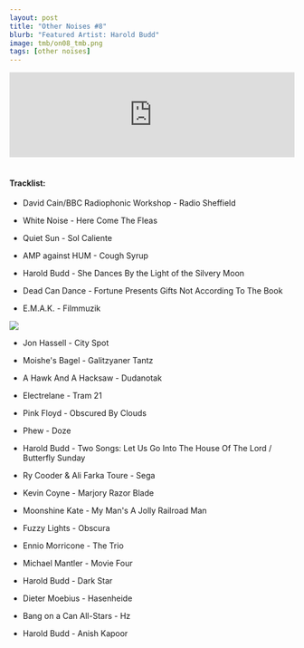 ```yaml
---
layout: post
title: "Other Noises #8"
blurb: "Featured Artist: Harold Budd"
image: tmb/on08_tmb.png
tags: [other noises]
---
```



<iframe scrolling="no" id="hearthis_at_track_3028542" width="100%" height="150" src="https://hearthis.at/embed/3028542/transparent_black/?hcolor=&color=&style=2&block_size=2&block_space=1&background=1&waveform=0&cover=0&autoplay=0&css=" frameborder="0" allowtransparency allow="autoplay"><p>Listen to <a href="https://hearthis.at/zerocc/other-noises-8-281117/" target="_blank">Other Noises #8 (28/11/17)</a> <span>by</span><a href="https://hearthis.at/zerocc/" target="_blank" >Zero</a> <span>on</span> <a href="https://hearthis.at/" target="_blank">hearthis.at</a></p></iframe>
&nbsp;

#### Tracklist:

- David Cain/BBC Radiophonic Workshop - Radio Sheffield

- White Noise - Here Come The Fleas
- Quiet Sun - Sol Caliente
- AMP against HUM - Cough Syrup

- Harold Budd - She Dances By the Light of the Silvery Moon
- Dead Can Dance - Fortune Presents Gifts Not According To The Book
- E.M.A.K. - Filmmuzik

![](https://lh3.googleusercontent.com/--k6T_fZHosGoLPRnmQKGILvGma6jf3k2ShfTRbXOjkgYu3VDG2egwCY3ChjhINpsdR6X-c8yb7pCgKiaavKfwau7GZ1FaTQ3JdGHAFTMPcaqKa3_V2qocXxNhz94XJNUvPm8vmnyzOPbjoDduGuIWN2Qb-9QX9DaC4tH9bel19AHsfkf3WfPG68nQbXIW6tyU1cd7WHwr3rLFMNx-x1iD6LAUBkuChDFXzQNIlF8X-lFnjhN-kTpgNgqwlEv3BDn4nX1dbwx5fPBViFTR-2nfIXFy9p4Olnvy2JPbj56vN0AXS_iKcly6wT9kBXCEuhHWmQj4eANbN5gxK797ev0fVcQ-KXr7jn5KimgF3lpXrJ1CJoCco_3CgSf6nrlf951WwSw-aSEyTXhpFDFhmz6VNPNINXrsFuW3IWsP56oq2QQwzJwgyIr_6GZQO-TKY-ZgofBlB1dhhndMVtFXatkoGZ1MJKB4jb6wtlDY5vX4egSuF05_N1hgSJHjEL2fVHj4k2DQpUgf5bLgHpcX1lJavr9fXkdnx7Fe2pgKf90OdFHmqNPSSscQuCirTKk1hoCh2rHaKFU-YQzcWKq7sT9zity5QHXYHT1OBYRkyET1JUKzc3otD_m6lTy3HqOTuLBVtjT0j4lEMImLtuY0kcdfMi=s600-no)

- Jon Hassell - City Spot
- Moishe's Bagel - Galitzyaner Tantz
- A Hawk And A Hacksaw - Dudanotak

- Electrelane - Tram 21
- Pink Floyd - Obscured By Clouds
- Phew - Doze

- Harold Budd - Two Songs: Let Us Go Into The House Of The Lord / Butterfly Sunday
- Ry Cooder & Ali Farka Toure - Sega
- Kevin Coyne - Marjory Razor Blade
- Moonshine Kate - My Man's A Jolly Railroad Man

- Fuzzy Lights - Obscura
- Ennio Morricone - The Trio
- Michael Mantler - Movie Four

- Harold Budd - Dark Star
- Dieter Moebius - Hasenheide

- Bang on a Can All-Stars - Hz
- Harold Budd - Anish Kapoor
